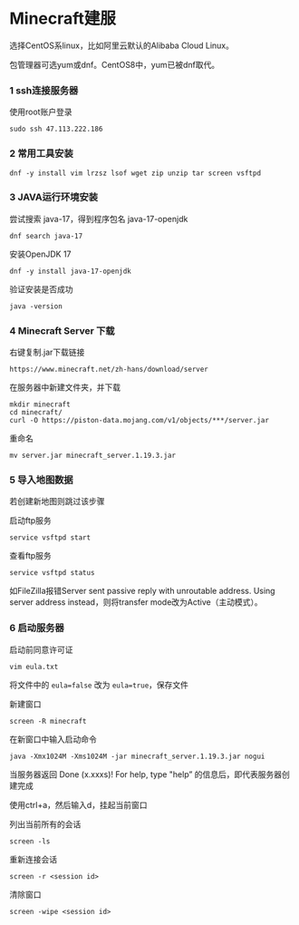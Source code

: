 # Minecraft建服

选择CentOS系linux，比如阿里云默认的Alibaba Cloud Linux。

包管理器可选yum或dnf。CentOS8中，yum已被dnf取代。

### 1 ssh连接服务器

使用root账户登录

```
sudo ssh 47.113.222.186
```

### 2 常用工具安装

```
dnf -y install vim lrzsz lsof wget zip unzip tar screen vsftpd
```

### 3  JAVA运行环境安装

尝试搜索 java-17，得到程序包名 java-17-openjdk

```
dnf search java-17
```

安装OpenJDK 17

```
dnf -y install java-17-openjdk
```

验证安装是否成功

```
java -version
```

### 4 Minecraft Server 下载

右键复制.jar下载链接

```
https://www.minecraft.net/zh-hans/download/server
```

在服务器中新建文件夹，并下载

```
mkdir minecraft
cd minecraft/
curl -O https://piston-data.mojang.com/v1/objects/***/server.jar
```

重命名

```
mv server.jar minecraft_server.1.19.3.jar
```

### 5 导入地图数据

若创建新地图则跳过该步骤

启动ftp服务

```
service vsftpd start
```

查看ftp服务

```
service vsftpd status
```

如FileZilla报错Server sent passive reply with unroutable address. Using server address instead，则将transfer mode改为Active（主动模式）。

### 6 启动服务器

启动前同意许可证

```
vim eula.txt
```

将文件中的 ```eula=false``` 改为 ```eula=true```，保存文件

新建窗口

```
screen -R minecraft
```

在新窗口中输入启动命令

```
java -Xmx1024M -Xms1024M -jar minecraft_server.1.19.3.jar nogui
```

当服务器返回 Done (x.xxxs)! For help, type "help” 的信息后，即代表服务器创建完成

使用ctrl+a，然后输入d，挂起当前窗口

列出当前所有的会话

```
screen -ls
```

重新连接会话

```
screen -r <session id>
```

清除窗口

```
screen -wipe <session id>
```

